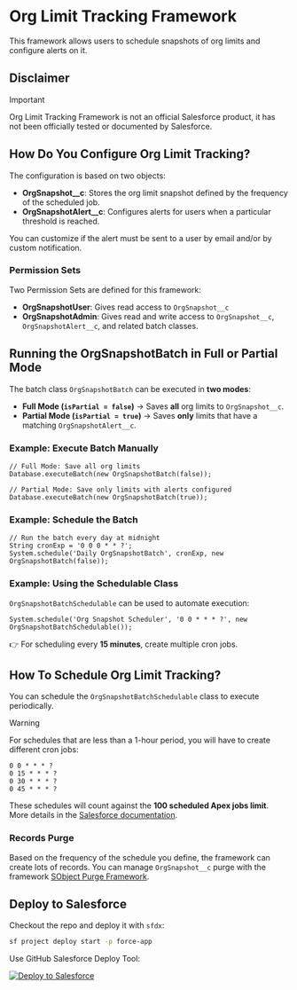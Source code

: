 # Org Limit Tracking Framework

This framework allows users to schedule snapshots of org limits and configure alerts on it.

## Disclaimer

> [!IMPORTANT]
> Org Limit Tracking Framework is not an official Salesforce product, it has not been officially tested or documented by Salesforce.

## How Do You Configure Org Limit Tracking?

The configuration is based on two objects:

- **OrgSnapshot__c**: Stores the org limit snapshot defined by the frequency of the scheduled job.
- **OrgSnapshotAlert__c**: Configures alerts for users when a particular threshold is reached.

You can customize if the alert must be sent to a user by email and/or by custom notification.

### Permission Sets

Two Permission Sets are defined for this framework:

- **OrgSnapshotUser**: Gives read access to `OrgSnapshot__c`
- **OrgSnapshotAdmin**: Gives read and write access to `OrgSnapshot__c`, `OrgSnapshotAlert__c`, and related batch classes.

## Running the OrgSnapshotBatch in Full or Partial Mode

The batch class `OrgSnapshotBatch` can be executed in **two modes**:

- **Full Mode (`isPartial = false`)** → Saves **all** org limits to `OrgSnapshot__c`.
- **Partial Mode (`isPartial = true`)** → Saves **only** limits that have a matching `OrgSnapshotAlert__c`.

### Example: Execute Batch Manually

```apex
// Full Mode: Save all org limits
Database.executeBatch(new OrgSnapshotBatch(false));

// Partial Mode: Save only limits with alerts configured
Database.executeBatch(new OrgSnapshotBatch(true));
```

### Example: Schedule the Batch

```apex
// Run the batch every day at midnight
String cronExp = '0 0 0 * * ?';
System.schedule('Daily OrgSnapshotBatch', cronExp, new OrgSnapshotBatch(false));
```

### Example: Using the Schedulable Class

`OrgSnapshotBatchSchedulable` can be used to automate execution:

```apex
System.schedule('Org Snapshot Scheduler', '0 0 * * * ?', new OrgSnapshotBatchSchedulable());
```

👉 For scheduling every **15 minutes**, create multiple cron jobs.

## How To Schedule Org Limit Tracking?

You can schedule the `OrgSnapshotBatchSchedulable` class to execute periodically.

> [!WARNING]
> For schedules that are less than a 1-hour period, you will have to create different cron jobs:

```
0 0 * * * ?
0 15 * * * ?
0 30 * * * ?
0 45 * * * ?
```

These schedules will count against the **100 scheduled Apex jobs limit**. More details in the [Salesforce documentation](https://developer.salesforce.com/docs/atlas.en-us.apexcode.meta/apexcode/apex_scheduler.htm#:~:text=Apex%20Scheduler%20Limits,equal%20to%20%E2%80%9CScheduled%20Apex%E2%80%9D.).

### Records Purge

Based on the frequency of the schedule you define, the framework can create lots of records. You can manage `OrgSnapshot__c` purge with the framework [SObject Purge Framework](https://github.com/tprouvot/purge-sobject).

## Deploy to Salesforce

Checkout the repo and deploy it with `sfdx`:

```sh
sf project deploy start -p force-app
```

Use GitHub Salesforce Deploy Tool:

[<img alt="Deploy to Salesforce" src="https://raw.githubusercontent.com/afawcett/githubsfdeploy/master/src/main/webapp/resources/img/deploy.png" />](https://githubsfdeploy.herokuapp.com/?owner=tprouvot&repo=org-limit-tracking&ref=main)

